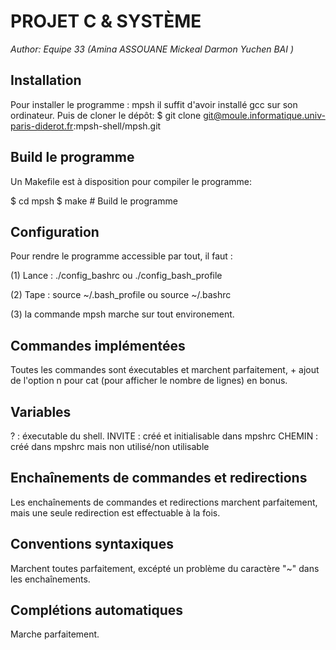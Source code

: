 PROJET C & SYSTÈME
=================================
*Author: Equipe 33 (Amina ASSOUANE Mickeal Darmon Yuchen BAI )*



Installation
----------------------------
Pour installer le programme : mpsh il suffit d'avoir installé gcc sur son ordinateur. Puis de cloner le dépôt:
$  git clone git@moule.informatique.univ-paris-diderot.fr:mpsh-shell/mpsh.git


Build le programme
--------------------------------
Un Makefile est à disposition pour compiler le programme:

$ cd mpsh
$ make            # Build le programme


Configuration
--------------------------------
Pour rendre le programme accessible par tout, il faut :

(1) Lance : ./config_bashrc ou ./config_bash_profile 

(2) Tape : source ~/.bash_profile ou source ~/.bashrc

(3) la commande mpsh marche sur tout environement.


Commandes implémentées
------------------------------------
Toutes les commandes sont éxecutables et marchent parfaitement, + ajout de l'option n pour cat (pour afficher le nombre de lignes) en bonus.


Variables
------------------------------------
? : éxecutable du shell.
INVITE : créé et initialisable dans mpshrc
CHEMIN : créé dans mpshrc mais non utilisé/non utilisable


Enchaînements de commandes et redirections
------------------------------------
Les enchaînements de commandes et redirections marchent parfaitement, mais une seule redirection est effectuable à la fois.


Conventions syntaxiques
------------------------------------
Marchent toutes parfaitement, excépté un problème du caractère "~" dans les enchaînements.


Complétions automatiques
------------------------------------
Marche parfaitement.

